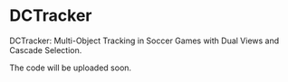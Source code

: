 # DCTracker
DCTracker: Multi-Object Tracking in Soccer Games with Dual Views and Cascade Selection.

The code will be uploaded soon.
